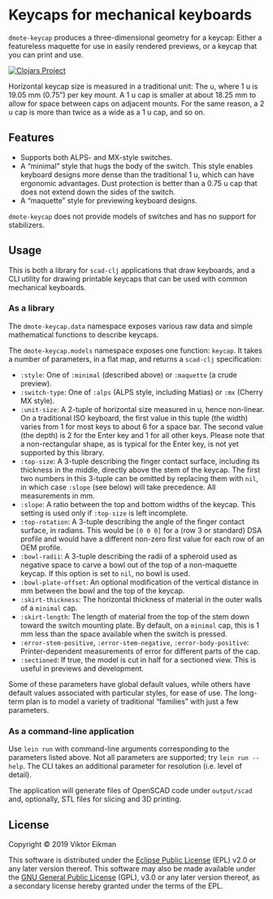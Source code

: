 # Keycaps for mechanical keyboards

`dmote-keycap` produces a three-dimensional geometry for a keycap: Either a
featureless maquette for use in easily rendered previews, or a keycap that you
can print and use.

[![Clojars Project](https://img.shields.io/clojars/v/dmote-keycap.svg)](https://clojars.org/dmote-keycap)

Horizontal keycap size is measured in a traditional unit: The u, where 1 u is
19.05 mm (0.75”) per key mount. A 1 u cap is smaller at about 18.25 mm to allow
for space between caps on adjacent mounts. For the same reason, a 2 u cap is
more than twice as a wide as a 1 u cap, and so on.

## Features

* Supports both ALPS- and MX-style switches.
* A “minimal” style that hugs the body of the switch. This style enables
  keyboard designs more dense than the traditional 1 u, which can have
  ergonomic advantages. Dust protection is better than a 0.75 u cap that does
  not extend down the sides of the switch.
* A “maquette” style for previewing keyboard designs.

`dmote-keycap` does not provide models of switches and has no support for
stabilizers.

## Usage

This is both a library for `scad-clj` applications that draw keyboards, and a
CLI utility for drawing printable keycaps that can be used with common
mechanical keyboards.

### As a library

The `dmote-keycap.data` namespace exposes various raw data and simple
mathematical functions to describe keycaps.

The `dmote-keycap.models` namespace exposes one function: `keycap`. It takes
a number of parameters, in a flat map, and returns a `scad-clj` specification:

* `:style`: One of `:minimal` (described above) or `:maquette` (a crude
  preview).
* `:switch-type`: One of `:alps` (ALPS style, including Matias) or
  `:mx` (Cherry MX style).
* `:unit-size`: A 2-tuple of horizontal size measured in u, hence non-linear.
  On a traditional ISO keyboard, the first value in this tuple (the width)
  varies from 1 for most keys to about 6 for a space bar. The second value
  (the depth) is 2 for the Enter key and 1 for all other keys. Please note that
  a non-rectangular shape, as is typical for the Enter key, is not yet
  supported by this library.
* `:top-size`: A 3-tuple describing the finger contact surface, including its
  thickness in the middle, directly above the stem of the keycap. The first two
  numbers in this 3-tuple can be omitted by replacing them with `nil`, in which
  case `:slope` (see below) will take precedence. All measurements in mm.
* `:slope`: A ratio between the top and bottom widths of the keycap. This
  setting is used only if `:top-size` is left incomplete.
* `:top-rotation`: A 3-tuple describing the angle of the finger contact
  surface, in radians. This would be `[0 0 0]` for a (row 3 or standard) DSA
  profile and would have a different non-zero first value for each row of an
  OEM profile.
* `:bowl-radii`: A 3-tuple describing the radii of a spheroid used as
  negative space to carve a bowl out of the top of a non-maquette keycap.
  If this option is set to `nil`, no bowl is used.
* `:bowl-plate-offset`: An optional modification of the vertical distance in
  mm between the bowl and the top of the keycap.
* `:skirt-thickness`: The horizontal thickness of material in the outer walls
  of a `minimal` cap.
* `:skirt-length`: The length of material from the top of the stem
  down toward the switch mounting plate. By default, on a `minimal` cap, this
  is 1 mm less than the space available when the switch is pressed.
* `:error-stem-positive`, `:error-stem-negative`, `:error-body-positive`:
  Printer-dependent measurements of error for different parts of the cap.
* `:sectioned`: If true, the model is cut in half for a sectioned view.
  This is useful in previews and development.

Some of these parameters have global default values, while others have default
values associated with particular styles, for ease of use. The long-term plan
is to model a variety of traditional “families” with just a few parameters.

### As a command-line application

Use `lein run` with command-line arguments corresponding to the parameters
listed above. Not all parameters are supported; try `lein run --help`.
The CLI takes an additional parameter for resolution (i.e. level of detail).

The application will generate files of OpenSCAD code under `output/scad`
and, optionally, STL files for slicing and 3D printing.

## License

Copyright © 2019 Viktor Eikman

This software is distributed under the [Eclipse Public License](LICENSE-EPL)
(EPL) v2.0 or any later version thereof. This software may also be made
available under the [GNU General Public License](LICENSE-GPL) (GPL), v3.0 or
any later version thereof, as a secondary license hereby granted under the
terms of the EPL.
